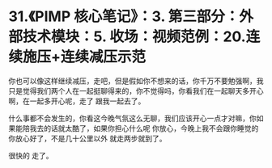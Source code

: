 # 31.《PIMP 核心笔记》：3. 第三部分：外部技术模块：5. 收场：视频范例：20.连续施压+连续减压示范

你也可以像这样继续减压，走吧，但是假如你不想来的话，你千万不要勉强啊，我只是觉得我们两个人在一起挺聊得来的，你不觉得吗，你看我们在一起聊天多开心啊，在一起多开心呢，走了 跟我一起去了。

什么事都不会发生的，你看这今晚气氛这么无聊，我们应该开心一点才对嘛，你如果能陪我去的话就太酷了，如果你担心什么呢 你放心，今晚上我不会跟你睡觉的 你放心好了，不是几十公里以外 就走两步就到了。

很快的 走了。